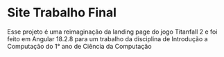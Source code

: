 # Site Trabalho Final
Esse projeto é uma reimaginação da landing page do jogo Titanfall 2 e foi feito em Angular 18.2.8 para um trabalho da disciplina de Introdução a Computação do 1° ano de Ciência da Computação
